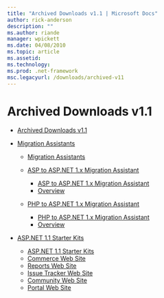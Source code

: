 ```yaml
---
title: "Archived Downloads v1.1 | Microsoft Docs"
author: rick-anderson
description: ""
ms.author: riande
manager: wpickett
ms.date: 04/08/2010
ms.topic: article
ms.assetid: 
ms.technology: 
ms.prod: .net-framework
msc.legacyurl: /downloads/archived-v11
---
```

Archived Downloads v1.1
====================
- [Archived Downloads v1.1](overview.md)
- [Migration Assistants](migration-assistants/index.md)

    - [Migration Assistants](migration-assistants/overview.md)
    - [ASP to ASP.NET 1.x Migration Assistant](migration-assistants/asp-to-aspnet/index.md)

        - [ASP to ASP.NET 1.x Migration Assistant](migration-assistants/asp-to-aspnet/overview.md)
        - [Overview](migration-assistants/asp-to-aspnet/overview.md)
    - [PHP to ASP.NET 1.x Migration Assistant](migration-assistants/php-to-aspnet/index.md)

        - [PHP to ASP.NET 1.x Migration Assistant](migration-assistants/php-to-aspnet/overview.md)
        - [Overview](migration-assistants/php-to-aspnet/overview.md)
- [ASP.NET 1.1 Starter Kits](starter-kits/index.md)

    - [ASP.NET 1.1 Starter Kits](starter-kits/overview.md)
    - [Commerce Web Site](starter-kits/commerce.md)
    - [Reports Web Site](starter-kits/reports.md)
    - [Issue Tracker Web Site](starter-kits/issue-tracker.md)
    - [Community Web Site](starter-kits/community.md)
    - [Portal Web Site](starter-kits/portal.md)